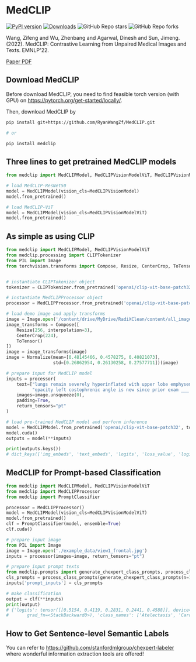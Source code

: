 # MedCLIP

[![PyPI version](https://badge.fury.io/py/medclip.svg)](https://badge.fury.io/py/medclip)
[![Downloads](https://pepy.tech/badge/medclip)](https://pepy.tech/project/medclip)
![GitHub Repo stars](https://img.shields.io/github/stars/ryanwangzf/medclip)
![GitHub Repo forks](https://img.shields.io/github/forks/ryanwangzf/medclip)


Wang, Zifeng and Wu, Zhenbang and Agarwal, Dinesh and Sun, Jimeng. (2022). MedCLIP: Contrastive Learning from Unpaired Medical Images and Texts. EMNLP'22.

[Paper PDF](https://arxiv.org/pdf/2210.10163.pdf)

## Download MedCLIP
Before download MedCLIP, you need to find feasible torch version (with GPU) on https://pytorch.org/get-started/locally/.

Then, download MedCLIP by

```bash
pip install git+https://github.com/RyanWangZf/MedCLIP.git

# or

pip install medclip
```

## Three lines to get pretrained MedCLIP models

```python
from medclip import MedCLIPModel, MedCLIPVisionModelViT, MedCLIPVisionModel

# load MedCLIP-ResNet50
model = MedCLIPModel(vision_cls=MedCLIPVisionModel)
model.from_pretrained()

# load MedCLIP-ViT
model = MedCLIPModel(vision_cls=MedCLIPVisionModelViT)
model.from_pretrained()
```

## As simple as using CLIP

```python
from medclip import MedCLIPModel, MedCLIPVisionModelViT
from medclip.processing import CLIPTokenizer
from PIL import Image
from torchvision.transforms import Compose, Resize, CenterCrop, ToTensor, Normalize


# instantiate CLIPTokenizer object
tokenizer = CLIPTokenizer.from_pretrained('openai/clip-vit-base-patch32')

# instantiate MedCLIPProcessor object
processor = MedCLIPProcessor.from_pretrained('openai/clip-vit-base-patch32', image_size=224)

# load demo image and apply transforms
image = Image.open('/content/drive/MyDrive/RadiXClean/content/all_images/PMC107839_1471-2296-3-6-2.jpg').convert("RGB")
image_transforms = Compose([
    Resize(256, interpolation=3),
    CenterCrop(224),
    ToTensor()
])
image = image_transforms(image)
image = Normalize(mean=[0.48145466, 0.4578275, 0.40821073],
                  std=[0.26862954, 0.26130258, 0.27577711])(image)

# prepare input for MedCLIP model
inputs = processor(
    text=["lungs remain severely hyperinflated with upper lobe emphysema", 
          "opacity left costophrenic angle is new since prior exam ___ represent some loculated fluid cavitation unlikely"], 
    images=image.unsqueeze(0), 
    padding=True,
    return_tensors="pt"
)

# load pre-trained MedCLIP model and perform inference
model = MedCLIPModel.from_pretrained('openai/clip-vit-base-patch32', tokenizer=tokenizer)
model.cuda()
outputs = model(**inputs)

print(outputs.keys())
# dict_keys(['img_embeds', 'text_embeds', 'logits', 'loss_value', 'logits_per_text'])

```

## MedCLIP for Prompt-based Classification

```python
from medclip import MedCLIPModel, MedCLIPVisionModelViT
from medclip import MedCLIPProcessor
from medclip import PromptClassifier

processor = MedCLIPProcessor()
model = MedCLIPModel(vision_cls=MedCLIPVisionModelViT)
model.from_pretrained()
clf = PromptClassifier(model, ensemble=True)
clf.cuda()

# prepare input image
from PIL import Image
image = Image.open('./example_data/view1_frontal.jpg')
inputs = processor(images=image, return_tensors="pt")

# prepare input prompt texts
from medclip.prompts import generate_chexpert_class_prompts, process_class_prompts
cls_prompts = process_class_prompts(generate_chexpert_class_prompts(n=10))
inputs['prompt_inputs'] = cls_prompts

# make classification
output = clf(**inputs)
print(output)
# {'logits': tensor([[0.5154, 0.4119, 0.2831, 0.2441, 0.4588]], device='cuda:0',
#       grad_fn=<StackBackward0>), 'class_names': ['Atelectasis', 'Cardiomegaly', 'Consolidation', 'Edema', 'Pleural Effusion']}
```

## How to Get Sentence-level Semantic Labels

You can refer to https://github.com/stanfordmlgroup/chexpert-labeler where wonderful information extraction tools are offered!
